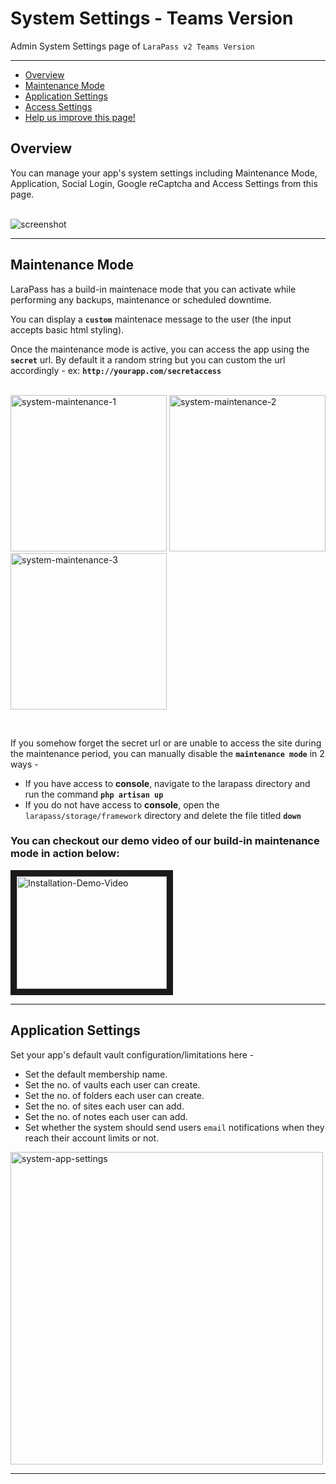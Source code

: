 # System Settings - Teams Version

Admin System Settings page of `LaraPass v2 Teams Version`

---

- [Overview](#overview)
- [Maintenance Mode](#maintenance)
- [Application Settings](#app-settings)
- [Access Settings](#access)
- [<a href="https://github.com/larapass/docs/edit/master/resources/docs/teams/admin/system-settings.md" target="_blank"><i class="fa fa-edit"></i> Help us improve this page!</a>](#)

<a name="overview"></a>
## Overview

You can manage your app's system settings including Maintenance Mode, Application, Social Login, Google reCaptcha and Access Settings from this page.  
<br/>

![screenshot](/screenshots/admin/settings/system-1.png)  

---

<a name="maintenance"></a>
## Maintenance Mode

LaraPass has a build-in maintenace mode that you can activate while performing any backups, maintenance or scheduled downtime.   

You can display a **`custom`** maintenace message to the user (the input accepts basic html styling).

Once the maintenance mode is active, you can access the app using the **`secret`** url. By default it a random string but you can custom the url accordingly - ex: **`http://yourapp.com/secretaccess`**  
<br/>

<p>  
    <img src="/screenshots/admin/settings/system-maintenance-1.png" width="250" alt="system-maintenance-1"/></a>
    <img src="/screenshots/admin/settings/system-maintenance-2.png" width="250" alt="system-maintenance-2"/></a>
    <img src="/screenshots/admin/settings/system-maintenance-3.png" width="250" alt="system-maintenance-3"/></a>
</p>
<br/>

If you somehow forget the secret url or are unable to access the site during the maintenance period, you can manually disable the **`maintenance mode`** in 2 ways -
 + If you have access to **console**, navigate to the larapass directory and run the command **`php artisan up`**
 + If you do not have access to **console**, open the `larapass/storage/framework` directory and delete the file titled **`down`**  

###  You can checkout our demo video of our build-in maintenance mode in action below: 
<a href="https://youtu.be/shjxnSlqA8c" target="_blank">
    <img src="/screenshots/installation/maintenance-demo.jpg" alt="Installation-Demo-Video" width="240" height="180" border="10" />
</a>

---

<a name="app-settings"></a>
## Application Settings

Set your app's default vault configuration/limitations here - 
+ Set the default membership name.
+ Set the no. of vaults each user can create.
+ Set the no. of folders each user can create.
+ Set the no. of sites each user can add.
+ Set the no. of notes each user can add.
+ Set whether the system should send users `email` notifications when they reach their account limits or not.

<img src="/screenshots/admin/settings/system-app-1.png" width="500" alt="system-app-settings"/></a> 

---
<br />
<larecipe-feedback message="Thankyou for your feedback!">
</larecipe-feedback>